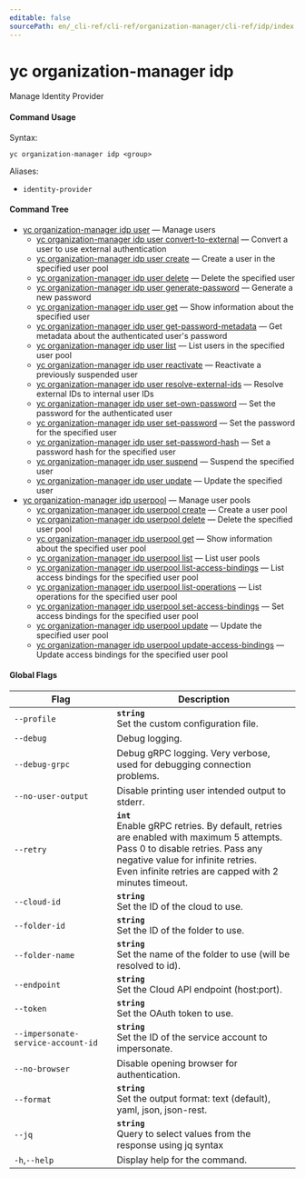 ```yaml
---
editable: false
sourcePath: en/_cli-ref/cli-ref/organization-manager/cli-ref/idp/index.md
---
```


# yc organization-manager idp

Manage Identity Provider

#### Command Usage

Syntax: 

`yc organization-manager idp <group>`

Aliases: 

- `identity-provider`

#### Command Tree

- [yc organization-manager idp user](user/index.md) — Manage users
	- [yc organization-manager idp user convert-to-external](user/convert-to-external.md) — Convert a user to use external authentication
	- [yc organization-manager idp user create](user/create.md) — Create a user in the specified user pool
	- [yc organization-manager idp user delete](user/delete.md) — Delete the specified user
	- [yc organization-manager idp user generate-password](user/generate-password.md) — Generate a new password
	- [yc organization-manager idp user get](user/get.md) — Show information about the specified user
	- [yc organization-manager idp user get-password-metadata](user/get-password-metadata.md) — Get metadata about the authenticated user's password
	- [yc organization-manager idp user list](user/list.md) — List users in the specified user pool
	- [yc organization-manager idp user reactivate](user/reactivate.md) — Reactivate a previously suspended user
	- [yc organization-manager idp user resolve-external-ids](user/resolve-external-ids.md) — Resolve external IDs to internal user IDs
	- [yc organization-manager idp user set-own-password](user/set-own-password.md) — Set the password for the authenticated user
	- [yc organization-manager idp user set-password](user/set-password.md) — Set the password for the specified user
	- [yc organization-manager idp user set-password-hash](user/set-password-hash.md) — Set a password hash for the specified user
	- [yc organization-manager idp user suspend](user/suspend.md) — Suspend the specified user
	- [yc organization-manager idp user update](user/update.md) — Update the specified user
- [yc organization-manager idp userpool](userpool/index.md) — Manage user pools
	- [yc organization-manager idp userpool create](userpool/create.md) — Create a user pool
	- [yc organization-manager idp userpool delete](userpool/delete.md) — Delete the specified user pool
	- [yc organization-manager idp userpool get](userpool/get.md) — Show information about the specified user pool
	- [yc organization-manager idp userpool list](userpool/list.md) — List user pools
	- [yc organization-manager idp userpool list-access-bindings](userpool/list-access-bindings.md) — List access bindings for the specified user pool
	- [yc organization-manager idp userpool list-operations](userpool/list-operations.md) — List operations for the specified user pool
	- [yc organization-manager idp userpool set-access-bindings](userpool/set-access-bindings.md) — Set access bindings for the specified user pool
	- [yc organization-manager idp userpool update](userpool/update.md) — Update the specified user pool
	- [yc organization-manager idp userpool update-access-bindings](userpool/update-access-bindings.md) — Update access bindings for the specified user pool

#### Global Flags

| Flag | Description |
|----|----|
|`--profile`|<b>`string`</b><br/>Set the custom configuration file.|
|`--debug`|Debug logging.|
|`--debug-grpc`|Debug gRPC logging. Very verbose, used for debugging connection problems.|
|`--no-user-output`|Disable printing user intended output to stderr.|
|`--retry`|<b>`int`</b><br/>Enable gRPC retries. By default, retries are enabled with maximum 5 attempts.<br/>Pass 0 to disable retries. Pass any negative value for infinite retries.<br/>Even infinite retries are capped with 2 minutes timeout.|
|`--cloud-id`|<b>`string`</b><br/>Set the ID of the cloud to use.|
|`--folder-id`|<b>`string`</b><br/>Set the ID of the folder to use.|
|`--folder-name`|<b>`string`</b><br/>Set the name of the folder to use (will be resolved to id).|
|`--endpoint`|<b>`string`</b><br/>Set the Cloud API endpoint (host:port).|
|`--token`|<b>`string`</b><br/>Set the OAuth token to use.|
|`--impersonate-service-account-id`|<b>`string`</b><br/>Set the ID of the service account to impersonate.|
|`--no-browser`|Disable opening browser for authentication.|
|`--format`|<b>`string`</b><br/>Set the output format: text (default), yaml, json, json-rest.|
|`--jq`|<b>`string`</b><br/>Query to select values from the response using jq syntax|
|`-h`,`--help`|Display help for the command.|
